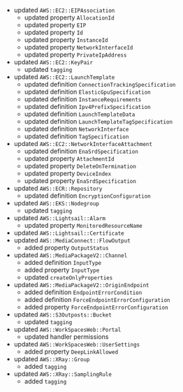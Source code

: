 - updated `AWS::EC2::EIPAssociation`
  - updated property `AllocationId`
  - updated property `EIP`
  - updated property `Id`
  - updated property `InstanceId`
  - updated property `NetworkInterfaceId`
  - updated property `PrivateIpAddress`
- updated `AWS::EC2::KeyPair`
  - updated `tagging`
- updated `AWS::EC2::LaunchTemplate`
  - updated definition `ConnectionTrackingSpecification`
  - updated definition `ElasticGpuSpecification`
  - updated definition `InstanceRequirements`
  - updated definition `Ipv4PrefixSpecification`
  - updated definition `LaunchTemplateData`
  - updated definition `LaunchTemplateTagSpecification`
  - updated definition `NetworkInterface`
  - updated definition `TagSpecification`
- updated `AWS::EC2::NetworkInterfaceAttachment`
  - updated definition `EnaSrdSpecification`
  - updated property `AttachmentId`
  - updated property `DeleteOnTermination`
  - updated property `DeviceIndex`
  - updated property `EnaSrdSpecification`
- updated `AWS::ECR::Repository`
  - updated definition `EncryptionConfiguration`
- updated `AWS::EKS::Nodegroup`
  - updated `tagging`
- updated `AWS::Lightsail::Alarm`
  - updated property `MonitoredResourceName`
- updated `AWS::Lightsail::Certificate`
- updated `AWS::MediaConnect::FlowOutput`
  - added property `OutputStatus`
- updated `AWS::MediaPackageV2::Channel`
  - added definition `InputType`
  - added property `InputType`
  - updated `createOnlyProperties`
- updated `AWS::MediaPackageV2::OriginEndpoint`
  - added definition `EndpointErrorCondition`
  - added definition `ForceEndpointErrorConfiguration`
  - added property `ForceEndpointErrorConfiguration`
- updated `AWS::S3Outposts::Bucket`
  - updated `tagging`
- updated `AWS::WorkSpacesWeb::Portal`
  - updated handler permissions
- updated `AWS::WorkSpacesWeb::UserSettings`
  - added property `DeepLinkAllowed`
- updated `AWS::XRay::Group`
  - added `tagging`
- updated `AWS::XRay::SamplingRule`
  - added `tagging`
